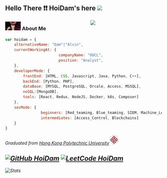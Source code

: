<h2> Hello There ❗❗ HoiDam's here  <img src="./cat.gif" width="50"></h2>
<img align='right' src="https://github.githubassets.com/images/mona-loading-dark.gif" width="230">

### <img src="./shu.gif" width="50"> About Me   

```javascript
var hoidam = {
    alternativeName: "Dam"|"Alvin",
    currentWorkingAt: {
                        companyName: "OOCL",
                        position: "Analyst",
    },
    developerMode: {
        frontEnd: [HTML, CSS, Javascript, Java, Python, C++],
        backEnd: [Python, PHP],
        dataBase: [MYSQL, PostgreSQL, Orcale, Access, MSSQL],
        noSQL:[MongoDB],
        tools: [React, Redux, NodeJS, Docker, k8s, Composer]
    },
    secMode: {
                beginners: [Red_teaming, Blue_teaming, SIEM, Machine_Learning_Approachs],
                intermediates: [Access_Control, Blockchains]
    }
}
```
<p><em>Graduated from <a href="https://www.polyu.edu.hk/">Hong Kong Polytechnic University</a><img src="./poly.png" width="30">
    
[![GitHub HoiDam](https://img.shields.io/github/followers/hoidam?label=follow&style=social)](https://github.com/HoiDam)
[![LeetCode HoiDam](https://img.shields.io/badge/LeetCode-HoiDam-orange)](https://leetcode.com/HoiDam)
---
![Stats](https://github-readme-stats.vercel.app/api?username=HoiDam&show_icons=true&hide_border=true&theme=dark)
